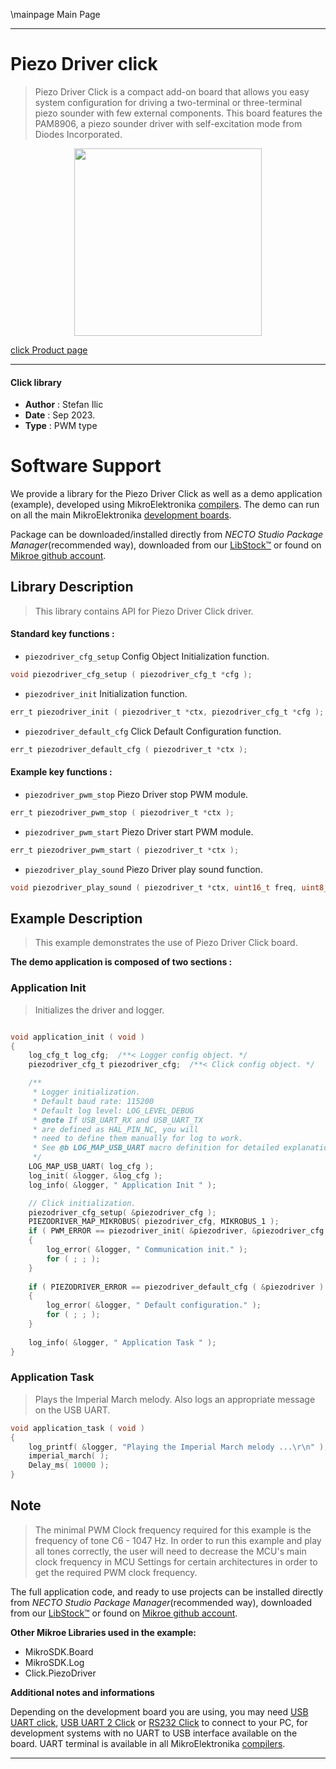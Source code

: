 \mainpage Main Page

---
# Piezo Driver click

> Piezo Driver Click is a compact add-on board that allows you easy system configuration for driving a two-terminal or three-terminal piezo sounder with few external components. This board features the PAM8906, a piezo sounder driver with self-excitation mode from Diodes Incorporated. 

<p align="center">
  <img src="https://download.mikroe.com/images/click_for_ide/piezodriver_click.png" height=300px>
</p>

[click Product page](https://www.mikroe.com/piezo-driver-click)

---


#### Click library

- **Author**        : Stefan Ilic
- **Date**          : Sep 2023.
- **Type**          : PWM type


# Software Support

We provide a library for the Piezo Driver Click
as well as a demo application (example), developed using MikroElektronika
[compilers](https://www.mikroe.com/necto-studio).
The demo can run on all the main MikroElektronika [development boards](https://www.mikroe.com/development-boards).

Package can be downloaded/installed directly from *NECTO Studio Package Manager*(recommended way), downloaded from our [LibStock&trade;](https://libstock.mikroe.com) or found on [Mikroe github account](https://github.com/MikroElektronika/mikrosdk_click_v2/tree/master/clicks).

## Library Description

> This library contains API for Piezo Driver Click driver.

#### Standard key functions :

- `piezodriver_cfg_setup` Config Object Initialization function.
```c
void piezodriver_cfg_setup ( piezodriver_cfg_t *cfg );
```

- `piezodriver_init` Initialization function.
```c
err_t piezodriver_init ( piezodriver_t *ctx, piezodriver_cfg_t *cfg );
```

- `piezodriver_default_cfg` Click Default Configuration function.
```c
err_t piezodriver_default_cfg ( piezodriver_t *ctx );
```

#### Example key functions :

- `piezodriver_pwm_stop` Piezo Driver stop PWM module.
```c
err_t piezodriver_pwm_stop ( piezodriver_t *ctx );
```

- `piezodriver_pwm_start` Piezo Driver start PWM module.
```c
err_t piezodriver_pwm_start ( piezodriver_t *ctx );
```

- `piezodriver_play_sound` Piezo Driver play sound function.
```c
void piezodriver_play_sound ( piezodriver_t *ctx, uint16_t freq, uint8_t level, uint16_t duration );
```

## Example Description

> This example demonstrates the use of Piezo Driver Click board.

**The demo application is composed of two sections :**

### Application Init

> Initializes the driver and logger.

```c

void application_init ( void ) 
{
    log_cfg_t log_cfg;  /**< Logger config object. */
    piezodriver_cfg_t piezodriver_cfg;  /**< Click config object. */

    /** 
     * Logger initialization.
     * Default baud rate: 115200
     * Default log level: LOG_LEVEL_DEBUG
     * @note If USB_UART_RX and USB_UART_TX 
     * are defined as HAL_PIN_NC, you will 
     * need to define them manually for log to work. 
     * See @b LOG_MAP_USB_UART macro definition for detailed explanation.
     */
    LOG_MAP_USB_UART( log_cfg );
    log_init( &logger, &log_cfg );
    log_info( &logger, " Application Init " );

    // Click initialization.
    piezodriver_cfg_setup( &piezodriver_cfg );
    PIEZODRIVER_MAP_MIKROBUS( piezodriver_cfg, MIKROBUS_1 );
    if ( PWM_ERROR == piezodriver_init( &piezodriver, &piezodriver_cfg ) )
    {
        log_error( &logger, " Communication init." );
        for ( ; ; );
    }
    
    if ( PIEZODRIVER_ERROR == piezodriver_default_cfg ( &piezodriver ) )
    {
        log_error( &logger, " Default configuration." );
        for ( ; ; );
    }
    
    log_info( &logger, " Application Task " );
}

```

### Application Task

> Plays the Imperial March melody. Also logs an appropriate message on the USB UART.

```c
void application_task ( void ) 
{
    log_printf( &logger, "Playing the Imperial March melody ...\r\n" );
    imperial_march( ); 
    Delay_ms( 10000 );
}
```

## Note

> The minimal PWM Clock frequency required for this example is the frequency of tone C6 - 1047 Hz. 
 In order to run this example and play all tones correctly, the user will need to decrease 
 the MCU's main clock frequency in MCU Settings for certain architectures
 in order to get the required PWM clock frequency.

The full application code, and ready to use projects can be installed directly from *NECTO Studio Package Manager*(recommended way), downloaded from our [LibStock&trade;](https://libstock.mikroe.com) or found on [Mikroe github account](https://github.com/MikroElektronika/mikrosdk_click_v2/tree/master/clicks).

**Other Mikroe Libraries used in the example:**

- MikroSDK.Board
- MikroSDK.Log
- Click.PiezoDriver

**Additional notes and informations**

Depending on the development board you are using, you may need
[USB UART click](https://www.mikroe.com/usb-uart-click),
[USB UART 2 Click](https://www.mikroe.com/usb-uart-2-click) or
[RS232 Click](https://www.mikroe.com/rs232-click) to connect to your PC, for
development systems with no UART to USB interface available on the board. UART
terminal is available in all MikroElektronika
[compilers](https://shop.mikroe.com/compilers).

---
